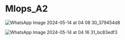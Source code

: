 # Mlops_A2

![WhatsApp Image 2024-05-14 at 04 08 30_379454d8](https://github.com/RumaisaIlyas/Mlops_A2/assets/119864397/8fd37ac4-3549-4b64-93ab-330d36691704)

![WhatsApp Image 2024-05-14 at 04 16 31_bc83edf3](https://github.com/RumaisaIlyas/Mlops_A2/assets/119864397/3cd7d4f3-9950-4eaa-b84d-f33d91d042bc)

